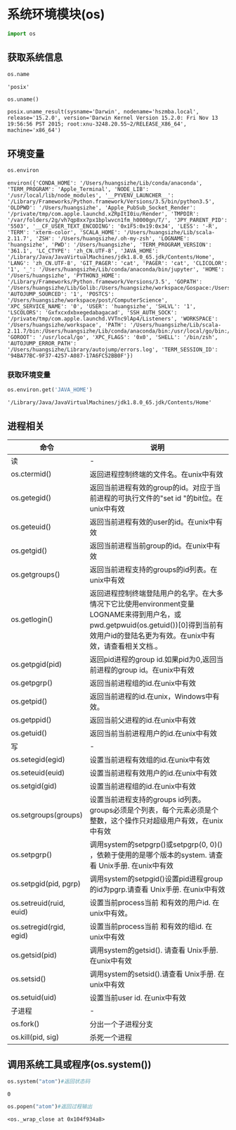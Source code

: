
# 系统环境模块(os)


```python
import os
```

## 获取系统信息


```python
os.name 
```




    'posix'




```python
os.uname()
```




    posix.uname_result(sysname='Darwin', nodename='hszmba.local', release='15.2.0', version='Darwin Kernel Version 15.2.0: Fri Nov 13 19:56:56 PST 2015; root:xnu-3248.20.55~2/RELEASE_X86_64', machine='x86_64')



## 环境变量


```python
os.environ
```




    environ({'CONDA_HOME': '/Users/huangsizhe/Lib/conda/anaconda', 'TERM_PROGRAM': 'Apple_Terminal', 'NODE_LIB': '/usr/local/lib/node_modules', '__PYVENV_LAUNCHER__': '/Library/Frameworks/Python.framework/Versions/3.5/bin/python3.5', 'OLDPWD': '/Users/huangsizhe', 'Apple_PubSub_Socket_Render': '/private/tmp/com.apple.launchd.xZRpItI0iu/Render', 'TMPDIR': '/var/folders/2g/vh7qp8xx7px1bplwvcn1fm_h0000gn/T/', 'JPY_PARENT_PID': '5503', '__CF_USER_TEXT_ENCODING': '0x1F5:0x19:0x34', 'LESS': '-R', 'TERM': 'xterm-color', 'SCALA_HOME': '/Users/huangsizhe/Lib/scala-2.11.7', 'ZSH': '/Users/huangsizhe/.oh-my-zsh', 'LOGNAME': 'huangsizhe', 'PWD': '/Users/huangsizhe', 'TERM_PROGRAM_VERSION': '361.1', 'LC_CTYPE': 'zh_CN.UTF-8', 'JAVA_HOME': '/Library/Java/JavaVirtualMachines/jdk1.8.0_65.jdk/Contents/Home', 'LANG': 'zh_CN.UTF-8', 'GIT_PAGER': 'cat', 'PAGER': 'cat', 'CLICOLOR': '1', '_': '/Users/huangsizhe/Lib/conda/anaconda/bin/jupyter', 'HOME': '/Users/huangsizhe', 'PYTHON3_HOME': '/Library/Frameworks/Python.framework/Versions/3.5', 'GOPATH': '/Users/huangsizhe/Lib/Golib:/Users/huangsizhe/workspace/Gospace:/Users/huangsizhe/workspace/post/ComputerScience/CodingLanguages/Golang_Total_Tutorial/QuickStart:/Users/huangsizhe/workspace/post/ComputerScience/Programming/Brief_Probe_into_Programming_Paradigms/Brief_Probe_into_Functional_programming', 'AUTOJUMP_SOURCED': '1', 'POSTCS': '/Users/huangsizhe/workspace/post/ComputerScience', 'XPC_SERVICE_NAME': '0', 'USER': 'huangsizhe', 'SHLVL': '1', 'LSCOLORS': 'Gxfxcxdxbxegedabagacad', 'SSH_AUTH_SOCK': '/private/tmp/com.apple.launchd.VVTnc9lAp4/Listeners', 'WORKSPACE': '/Users/huangsizhe/workspace', 'PATH': '/Users/huangsizhe/Lib/scala-2.11.7/bin:/Users/huangsizhe/Lib/conda/anaconda/bin:/usr/local/go/bin:/Users/huangsizhe/Lib/Tools:/usr/local/bin:/usr/bin:/bin:/usr/sbin:/sbin', 'GOROOT': '/usr/local/go', 'XPC_FLAGS': '0x0', 'SHELL': '/bin/zsh', 'AUTOJUMP_ERROR_PATH': '/Users/huangsizhe/Library/autojump/errors.log', 'TERM_SESSION_ID': '94BA77BC-9F37-4257-A087-17A6FC52BB0F'})



### 获取环境变量


```python
os.environ.get('JAVA_HOME')
```




    '/Library/Java/JavaVirtualMachines/jdk1.8.0_65.jdk/Contents/Home'



## 进程相关
命令|说明
---|---
读|-
os.ctermid() |返回进程控制终端的文件名。在unix中有效
os.getegid() |返回当前进程有效的group的id。对应于当前进程的可执行文件的"set id "的bit位。在unix中有效 
os.geteuid() |返回当前进程有效的user的id。在unix中有效
os.getgid() |返回当前进程当前group的id。在unix中有效
os.getgroups() |返回当前进程支持的groups的id列表。在unix中有效 
os.getlogin() |返回进程控制终端登陆用户的名字。在大多情况下它比使用environment变量LOGNAME来得到用户名，或pwd.getpwuid(os.getuid())[0]得到当前有效用户id的登陆名更为有效。在unix中有效，请查看相关文档.。
os.getpgid(pid) |返回pid进程的group id.如果pid为0,返回当前进程的group id。在unix中有效
os.getpgrp() |返回当前进程组的id.在unix中有效
os.getpid() |返回当前进程的id.在unix，Windows中有效。
os.getppid() |返回当前父进程的id.在unix中有效
os.getuid() |返回当前当前进程用户的id.在unix中有效
写|-
os.setegid(egid) |设置当前进程有效组的id.在unix中有效
os.seteuid(euid) |设置当前进程有效用户的id.在unix中有效 
os.setgid(gid) |设置当前进程组的id.在unix中有效
os.setgroups(groups) |设置当前进程支持的groups id列表。groups必须是个列表，每个元素必须是个整数，这个操作只对超级用户有效，在unix中有效
os.setpgrp() |调用system的setpgrp()或setpgrp(0, 0)() ，依赖于使用的是哪个版本的system. 请查看 Unix手册. 在unix中有效
os.setpgid(pid, pgrp) |调用system的setpgid()设置pid进程group的id为pgrp.请查看 Unix手册. 在unix中有效
os.setreuid(ruid, euid) |设置当前process当前 和有效的用户id. 在unix中有效。 
os.setregid(rgid, egid) |设置当前process当前 和有效的组id. 在unix中有效
os.getsid(pid) |调用system的getsid(). 请查看 Unix手册. 在unix中有效
os.setsid() |调用system的setsid().请查看 Unix手册. 在unix中有效
os.setuid(uid) |设置当前user id. 在unix中有效
子进程|-
os.fork()|分出一个子进程分支
os.kill(pid, sig)|杀死一个进程

## 调用系统工具或程序(os.system())




```python
os.system("atom")#返回状态码
```




    0




```python
os.popen("atom")#返回过程输出
```




    <os._wrap_close at 0x104f934a8>


